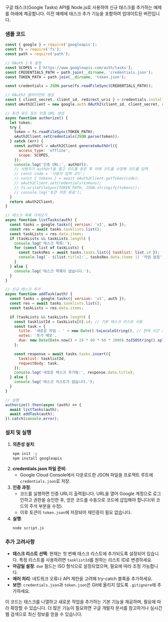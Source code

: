 
구글 태스크(Google Tasks) API를 Node.js로 사용하여 신규 태스크를 추가하는 예제를 아래에 제공합니다. 이전 예제에 태스크 추가 기능을 포함하여 업데이트된 버전입니다.

### 샘플 코드
```javascript
const { google } = require('googleapis');
const fs = require('fs');
const path = require('path');

// OAuth 2.0 설정
const SCOPES = ['https://www.googleapis.com/auth/tasks'];
const CREDENTIALS_PATH = path.join(__dirname, 'credentials.json');
const TOKEN_PATH = path.join(__dirname, 'token.json');

const credentials = JSON.parse(fs.readFileSync(CREDENTIALS_PATH));

// OAuth2 클라이언트 생성
const { client_secret, client_id, redirect_uris } = credentials.installed;
const oAuth2Client = new google.auth.OAuth2(client_id, client_secret, redirect_uris[0]);

// 토큰 로드 또는 인증 URL 생성
async function authorize() {
  let token;
  try {
    token = fs.readFileSync(TOKEN_PATH);
    oAuth2Client.setCredentials(JSON.parse(token));
  } catch (err) {
    const authUrl = oAuth2Client.generateAuthUrl({
      access_type: 'offline',
      scope: SCOPES,
    });
    console.log('인증 URL:', authUrl);
    // 사용자가 authUrl을 열고 코드를 얻은 후 아래 코드를 수정해 코드를 입력
    // const code = '사용자 입력 코드';
    // const { tokens } = await oAuth2Client.getToken(code);
    // oAuth2Client.setCredentials(tokens);
    // fs.writeFileSync(TOKEN_PATH, JSON.stringify(tokens));
    // console.log('토큰 저장 완료');
  }
  return oAuth2Client;
}

// 태스크 목록 가져오기
async function listTasks(auth) {
  const tasks = google.tasks({ version: 'v1', auth });
  const res = await tasks.tasklists.list();
  const taskLists = res.data.items;
  if (taskLists && taskLists.length) {
    console.log('태스크 목록:');
    for (const list of taskLists) {
      const tasksRes = await tasks.tasks.list({ tasklist: list.id });
      console.log(`- ${list.title}:`, tasksRes.data.items || '작업 없음');
    }
  } else {
    console.log('태스크 목록이 없습니다.');
  }
}

// 신규 태스크 추가
async function addTask(auth) {
  const tasks = google.tasks({ version: 'v1', auth });
  const res = await tasks.tasklists.list();
  const taskLists = res.data.items;

  if (taskLists && taskLists.length) {
    const tasklistId = taskLists[0].id; // 기본 태스크 리스트 사용
    const task = {
      title: '새로운 작업 - ' + new Date().toLocaleString(), // 현재 시간 포함
      notes: '추가 메모',
      due: new Date(Date.now() + 24 * 60 * 60 * 1000).toISOString().split('T')[0] + 'T23:59:00.000Z', // 내일 마감
    };

    const response = await tasks.tasks.insert({
      tasklist: tasklistId,
      requestBody: task,
    });
    console.log('새로운 태스크 추가됨:', response.data.title);
  } else {
    console.log('태스크 리스트가 없습니다.');
  }
}

// 실행
authorize().then(async (auth) => {
  await listTasks(auth);
  await addTask(auth);
}).catch(console.error);
```

### 설치 및 실행
1. **의존성 설치**:
   ```bash
   npm init -y
   npm install googleapis
   ```
2. **credentials.json 파일 준비**:
   - Google Cloud Console에서 다운로드한 JSON 파일을 프로젝트 루트에 `credentials.json`로 저장.
3. **인증 과정**:
   - 코드를 실행하면 인증 URL이 출력됩니다. URL을 열어 Google 계정으로 로그인하고 권한을 승인한 후, 얻은 코드를 수동으로 코드에 삽입해야 합니다(위 코드의 주석 부분을 수정).
   - 이후 토큰이 `token.json`에 저장되어 재인증이 필요 없습니다.
4. **실행**:
   ```bash
   node script.js
   ```

### 추가 고려사항
- **태스크 리스트 선택**: 현재는 첫 번째 태스크 리스트에 추가되도록 설정되어 있습니다. 특정 리스트를 사용하려면 `tasklistId`를 원하는 리스트 ID로 변경하세요.
- **마감일 설정**: `due` 필드는 ISO 형식으로 설정되었으며, 필요에 따라 조정 가능합니다.
- **에러 처리**: 네트워크 오류나 API 제한을 고려해 try-catch 블록을 추가하세요.
- **보안**: `credentials.json`과 `token.json`은 Git에 올리지 않도록 `.gitignore`에 추가하세요.

이 코드는 태스크를 나열하고 새로운 작업을 추가하는 기본 기능을 제공하며, 필요에 따라 확장할 수 있습니다. 더 많은 기능이 필요하면 구글 개발자 문서를 참고하거나 실시간 웹 검색으로 최신 정보를 얻을 수 있습니다.